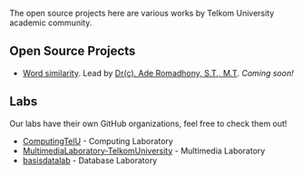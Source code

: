 The open source projects here are various works by Telkom University academic community.

## Open Source Projects

* [Word similarity](#). Lead by [Dr(c). Ade Romadhony, S.T., M.T](https://github.com/aromadhony). _Coming soon!_

## Labs

Our labs have their own GitHub organizations, feel free to check them out!

* [ComputingTelU](https://github.com/ComputingTelU) - Computing Laboratory
* [MultimediaLaboratory-TelkomUniversity](https://github.com/MultimediaLaboratory-TelkomUniversity) - Multimedia Laboratory
* [basisdatalab](https://github.com/basisdatalab) - Database Laboratory
